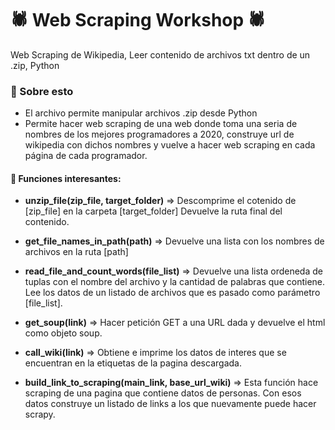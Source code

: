 # 🕷️ Web Scraping Workshop 🕷️
Web Scraping de Wikipedia, Leer contenido de archivos txt dentro de un .zip, Python

### 👀 Sobre esto

- El archivo permite manipular archivos .zip desde Python
- Permite hacer web scraping de una web donde toma una seria de nombres de los mejores programadores a 2020, construye url de wikipedia con dichos nombres y vuelve a hacer web scraping en cada página de cada programador.

#### 🤖 Funciones interesantes:

- **unzip_file(zip_file, target_folder)** => Descomprime el cotenido de [zip_file] en la carpeta [target_folder] Devuelve la ruta final del contenido.

- **get_file_names_in_path(path)** => Devuelve una lista con los nombres de archivos en la ruta [path]

- **read_file_and_count_words(file_list)** => Devuelve una lista ordeneda de tuplas con el nombre del archivo y la cantidad de palabras que contiene. Lee los datos de un listado de archivos que es pasado como parámetro [file_list].

- **get_soup(link)** => Hacer petición GET a una URL dada y devuelve el html como objeto soup.

- **call_wiki(link)** => Obtiene e imprime los datos de interes que se encuentran en la etiquetas de la pagina descargada.

- **build_link_to_scraping(main_link, base_url_wiki)** => Esta función hace scraping de una pagina que contiene datos de personas. Con esos datos construye un listado de links a los que nuevamente puede hacer scrapy.
